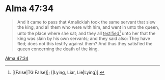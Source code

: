 # Alma 47:34

> And it came to pass that Amalickiah took the same servant that slew the king, and all them who were with him, and went in unto the queen, unto the place where she sat; and they all <u>testified</u>[^a] unto her that the king was slain by his own servants; and they said also: They have fled; does not this testify against them? And thus they satisfied the queen concerning the death of the king.

[Alma 47:34](https://www.churchofjesuschrist.org/study/scriptures/bofm/alma/47?lang=eng&id=p34#p34)


[^a]: [[False|TG False]]; [[Lying, Liar, Lie|Lying]].  
